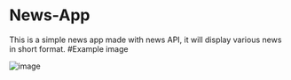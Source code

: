 # News-App
This is a simple news app made with news API, it will display various news in short format.
#Example image

![image](https://user-images.githubusercontent.com/68615047/196566167-5379a1ab-8351-4748-a486-3d068e88f4d8.png)


